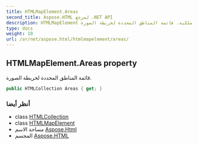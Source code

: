 ```yaml
---
title: HTMLMapElement.Areas
second_title: Aspose.HTML لمرجع .NET API
description: HTMLMapElement ملكية. قائمة المناطق المحددة لخريطة الصورة.
type: docs
weight: 10
url: /ar/net/aspose.html/htmlmapelement/areas/
---
```

## HTMLMapElement.Areas property

قائمة المناطق المحددة لخريطة الصورة.

```csharp
public HTMLCollection Areas { get; }
```

### أنظر أيضا

* class [HTMLCollection](../../../aspose.html.collections/htmlcollection/)
* class [HTMLMapElement](../)
* مساحة الاسم [Aspose.Html](../../htmlmapelement/)
* المجسم [Aspose.HTML](../../../)


